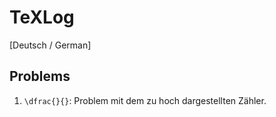 # TeXLog

[Deutsch / German]

## Problems ##

1. `\dfrac{}{}`: Problem mit dem zu hoch dargestellten Zähler.

